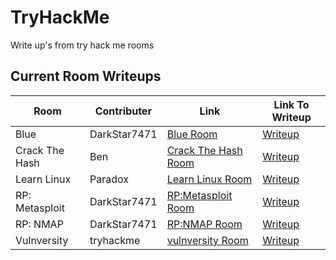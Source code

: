 # TryHackMe
Write up's from try hack me rooms

## Current Room Writeups

|Room|Contributer|Link|Link To Writeup|
|----|-----------|-----|-----|
|Blue|DarkStar7471|[Blue Room](https://tryhackme.com/room/blue)|[Writeup](https://github.com/tigercub-co/TryHackMe/tree/master/Blue)
|Crack The Hash|Ben|[Crack The Hash Room](https://tryhackme.com/room/crackthehash)|[Writeup](https://github.com/tigercub-co/TryHackMe/tree/master/Crack_The_Hash)
|Learn Linux|Paradox|[Learn Linux Room](https://tryhackme.com/room/zthlinux)|[Writeup](https://github.com/tigercub-co/TryHackMe/tree/master/Learn_Linux)
|RP: Metasploit|DarkStar7471|[RP:Metasploit Room](https://tryhackme.com/room/rpmetasploit)|[Writeup](https://github.com/tigercub-co/TryHackMe/tree/master/RP_Metasploit)
|RP: NMAP|DarkStar7471|[RP:NMAP Room](https://tryhackme.com/room/rpnmap)|[Writeup](https://github.com/tigercub-co/TryHackMe/tree/master/RP_NMAP)
|Vulnversity|tryhackme|[vulnversity Room](https://tryhackme.com/room/vulnversity)|[Writeup](https://github.com/tigercub-co/TryHackMe/tree/master/Vulnversity)
